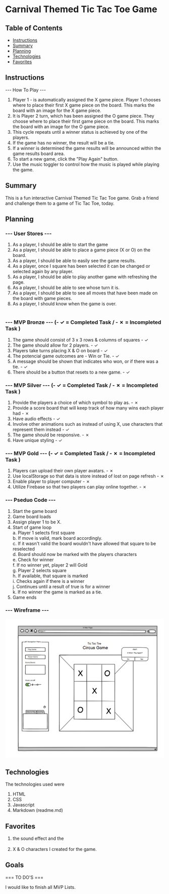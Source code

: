 # Carnival Themed Tic Tac Toe Game



## Table of Contents

- [Instructions](#instructions)
- [Summary](#summary)
- [Planning](#planning)
- [Technologies](#technologies)
- [Favorites](#favorites)


## Instructions

--- How To Play ---

1. Player 1 - is automatically assigned the X game piece.  Player 1 chooses where to place their first X 
game piece on the board.  This marks the board with an image for the X game piece.<br>
2. It is Player 2 turn, which has been assigned the O game piece.  They choose where to place their first game
piece on the board. This marks the board with an image for the O game piece.<br>
3. This cycle repeats until a winner status is achieved by one of the players.<br>
4. If the game has no winner, the result will be a tie.<br>
5. If a winner is determined the game results will be announced within the game results board area.<br>
6. To start a new game, click the "Play Again" button.<br>
7. Use the music toggler to control how the music is played while playing the game.<br>

## Summary


This is a fun interactive Carnival Themed Tic Tac Toe game.  Grab a friend and challenge them to a game of Tic Tac Toe, today.

## Planning

### --- User Stores ---
1. As a player, I should be able to start the game<br>
2. As a player, I should be able to place a game piece (X or O) on the board.<br>
3. As a player, I should be able to easily see the game results.<br>
4. As a player, once I square has been selected it can be changed or selected again by any player.<br>
5. As a player, I should be able to play another game with refreshing the page.<br>
6. As a player, I should be able to see whose turn it is.<br>
7. As a player, I should be able to see all moves that have been made on the board with game pieces.<br>
8. As a player, I should know when the game is over.<br><br>

### --- MVP Bronze --- (- ✓ = Completed Task / - ✗ = Incompleted Task )

1. The game should consist of  3 x 3 rows & columns of squares - ✓ <br>
2. The game should allow for 2 players. - ✓   <br>
3. Players take turns placing X & O on board - ✓  <br>
4. The potencial game outcomes are - Win or Tie. - ✓  <br>
5. A message should be shown that indicates who won, or if there was a tie. - ✓ <br>
6. There should be a button that resets to a new game. - ✓ <br>


### --- MVP Silver --- (- ✓ = Completed Task / - ✗ = Incompleted Task )

1. Provide the players a choice of which symbol to play as. - ✗ <br>
2. Provide a score board that will keep track of how many wins each player had  - ✗ <br>
3. Have audio effects - ✓  <br>
4. Involve other animations such as instead of using X, use characters that represent them instead - ✓  <br>
5. The game should be responsive. - ✗ <br>
6. Have unique styling - ✓  <br>


### --- MVP Gold --- (- ✓ = Completed Task / - ✗ = Incompleted Task )

1. Players can upload their own player avatars. - ✗ <br>
2. Use localStorage so that data is store instead of lost on page refresh - ✗ <br>
3. Enable player to player computer - ✗ <br>
4. Utilize Firebase so that two players can play online together. - ✗ <br>


### --- Pseduo Code ---

1. Start the game board 
2. Game board loads 
3. Assign player 1 to be X. 
4. Start of game loop<br> 
    a. Player 1 selects first square <br>
    b. If move is valid, mark board accordingly. <br>
    c. If it wasn't valid the board wouldn't have allowed that square to be reselected <br>
    d. Board should now be marked with the players characters <br>
    e. Check for winner <br>
    f. If no winner yet, player 2 will Gold <br>
    g. Player 2 selects square <br>
    h. If available, that square is marked <br>
    i. Checks again if there is a winner <br>
    j. Continues until a result of true is for a winner <br>
    k. If no winner the game is marked as a tie. <br>
5. Game ends


### --- Wireframe ---

![WireFrame](https://github.com/pammie89/Tic-Tac-Toe-Carnival/blob/main/images/wireframe.png)

## Technologies 

The technologies used were <br>

1. HTML <br>
2. CSS <br>
3. Javascript <br>
4. Markdown (readme.md) <br>

## Favorites 

1. the sound effect and the <br> <br>
2. X & O characters I created for the game.<br>

## Goals

=== TO DO'S ===

I would like to finish all MVP Lists.
